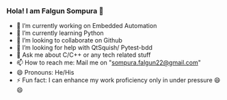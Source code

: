 ### Hola! I am Falgun Sompura 👋

- 🔭 I’m currently working on Embedded Automation
- 🌱 I’m currently learning Python
- 👯 I’m looking to collaborate on Github
- 🤔 I’m looking for help with QtSquish/ Pytest-bdd
- 💬 Ask me about C/C++ or any tech related stuff
- 📫 How to reach me: Mail me on "sompura.falgun22@gmail.com"
- 😄 Pronouns: He/His
- ⚡ Fun fact: I can enhance my work proficiency only in under pressure 😄😄

